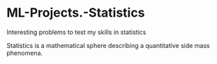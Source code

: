 # ML-Projects.-Statistics
Interesting problems to test my skills in statistics

Statistics is a mathematical sphere describing a quantitative side mass phenomena.

